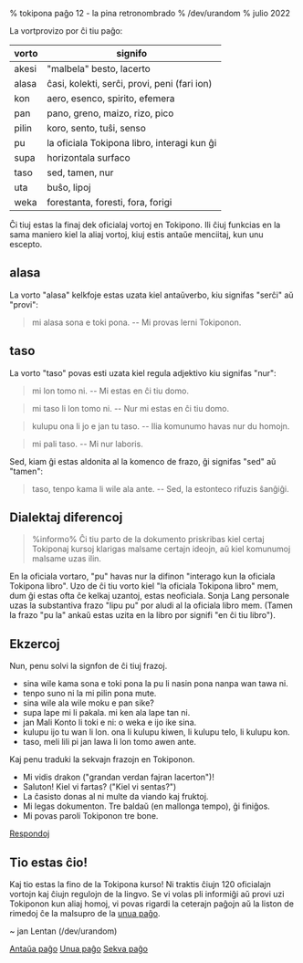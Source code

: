 % tokipona paĝo 12 - la pina retronombrado% /dev/urandom% julio 2022La vortprovizo por ĉi tiu paĝo:| vorto | signifo                          ||-------|----------------------------------|| akesi | "malbela" besto, lacerto         || alasa | ĉasi, kolekti, serĉi, provi, peni (fari ion) || kon   | aero, esenco, spirito, efemera   || pan   | pano, greno, maizo, rizo, pico   || pilin | koro, sento, tuŝi, senso         || pu    | la oficiala Tokipona libro, interagi kun ĝi || supa  | horizontala surfaco              || taso  | sed, tamen, nur                  || uta   | buŝo, lipoj                      || weka  | forestanta, foresti, fora, forigi |Ĉi tiuj estas la finaj dek oficialaj vortoj en Tokipono. Ili ĉiuj funkcias en lasama maniero kiel la aliaj vortoj, kiuj estis antaŭe menciitaj, kun unu escepto.## alasaLa vorto "alasa" kelkfoje estas uzata kiel antaŭverbo, kiu signifas "serĉi" aŭ "provi":> mi alasa sona e toki pona. -- Mi provas lerni Tokiponon.## tasoLa vorto "taso" povas esti uzata kiel regula adjektivo kiu signifas "nur":> mi lon tomo ni. -- Mi estas en ĉi tiu domo.> mi taso li lon tomo ni. -- Nur mi estas en ĉi tiu domo.> kulupu ona li jo e jan tu taso. -- Ilia komunumo havas nur du homojn.> mi pali taso. -- Mi nur laboris.Sed, kiam ĝi estas aldonita al la komenco de frazo, ĝi signifas "sed" aŭ "tamen":> taso, tenpo kama li wile ala ante. -- Sed, la estonteco rifuzis ŝanĝiĝi.## Dialektaj diferencoj> %informo%> Ĉi tiu parto de la dokumento priskribas kiel certaj Tokiponaj kursoj klarigas> malsame certajn ideojn, aŭ kiel komunumoj malsame uzas ilin.En la oficiala vortaro, "pu" havas nur la difinon "interago kun laoficiala Tokipona libro". Uzo de ĉi tiu vorto kiel "la oficiala Tokipona libro"mem, dum ĝi estas ofta ĉe kelkaj uzantoj, estas neoficiala. Sonja Lang personaleuzas la substantiva frazo "lipu pu" por aludi al la oficiala libro mem. (Tamen lafrazo "pu la" ankaŭ estas uzita en la libro por signifi "en ĉi tiu libro").## EkzercojNun, penu solvi la signfon de ĉi tiuj frazoj.* sina wile kama sona e toki pona la pu li nasin pona nanpa wan tawa ni.* tenpo suno ni la mi pilin pona mute.* sina wile ala wile moku e pan sike?* supa lape mi li pakala. mi ken ala lape tan ni.* jan Mali Konto li toki e ni: o weka e ijo ike sina.* kulupu ijo tu wan li lon. ona li kulupu kiwen, li kulupu telo, li kulupu kon.* taso, meli lili pi jan lawa li lon tomo awen ante.Kaj penu traduki la sekvajn frazojn en Tokiponon.* Mi vidis drakon ("grandan verdan fajran lacerton")!* Saluton! Kiel vi fartas? ("Kiel vi sentas?")* La ĉasisto donas al ni multe da viando kaj fruktoj.* Mi legas dokumenton. Tre baldaŭ (en mallonga tempo), ĝi finiĝos.* Mi povas paroli Tokiponon tre bone.[Respondoj](answers.html#p12)## Tio estas ĉio!Kaj tio estas la fino de la Tokipona kurso! Ni traktis ĉiujn 120 oficialajn vortojnkaj ĉiujn regulojn de la lingvo. Se vi volas pli informiĝi aŭ provi uziTokiponon kun aliaj homoj, vi povas rigardi la ceterajn paĝojn aŭ la liston derimedoj ĉe la malsupro de la [unua paĝo](index.html).~ jan Lentan (/dev/urandom)[Antaŭa paĝo](11.html) [Unua paĝo](index.html) [Sekva paĝo](13.html)